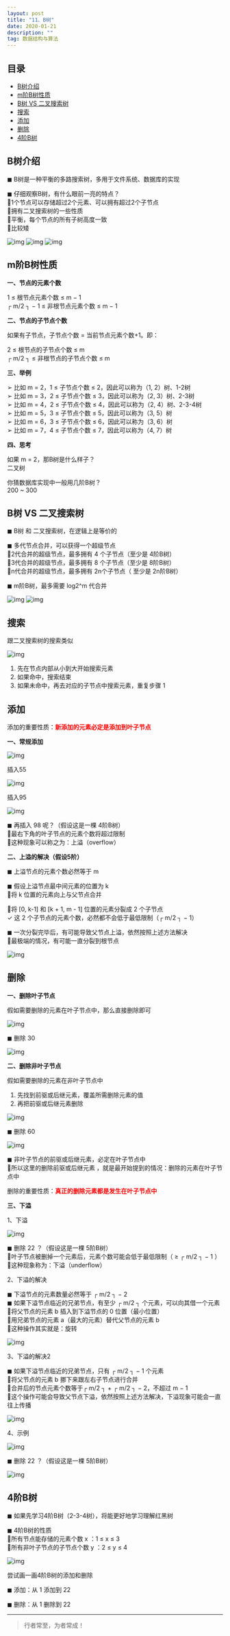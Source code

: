 ```yaml
---
layout: post
title: "11、B树"
date: 2020-01-21
description: ""
tag: 数据结构与算法
---
```







## 目录

* [B树介绍](#content1)
* [m阶B树性质](#content2)
* [B树 VS 二叉搜索树](#content3)
* [搜索](#content4)
* [添加](#content5)
* [删除](#content6)
* [4阶B树](#content7)






<!-- ************************************************ -->
## <a id="content1"></a>B树介绍


◼ B树是一种平衡的多路搜索树，多用于文件系统、数据库的实现

◼ 仔细观察B树，有什么眼前一亮的特点？    
1个节点可以存储超过2个元素、可以拥有超过2个子节点    
拥有二叉搜索树的一些性质    
平衡，每个节点的所有子树高度一致    
比较矮    

<img src="/images/DataStructurs/b1.png" alt="img">

<img src="/images/DataStructurs/b2.png" alt="img">

<img src="/images/DataStructurs/b3.png" alt="img">


<!-- ************************************************ -->
## <a id="content2"></a>m阶B树性质


**一、节点的元素个数**

1 ≤ 根节点元素个数 ≤ m − 1    
┌ m/2 ┐ − 1 ≤ 非根节点元素个数 ≤ m − 1    

**二、节点的子节点个数**

如果有子节点，子节点个数 = 当前节点元素个数+1。即：

2 ≤ 根节点的子节点个数 ≤ m     
┌ m/2 ┐ ≤ 非根节点的子节点个数 ≤ m     

**三、举例**

➢ 比如 m = 2，1 ≤ 子节点个数 ≤ 2，因此可以称为（1, 2）树、1-2树       
➢ 比如 m = 3，2 ≤ 子节点个数 ≤ 3，因此可以称为（2, 3）树、2-3树       
➢ 比如 m = 4，2 ≤ 子节点个数 ≤ 4，因此可以称为（2, 4）树、2-3-4树       
➢ 比如 m = 5，3 ≤ 子节点个数 ≤ 5，因此可以称为（3, 5）树        
➢ 比如 m = 6，3 ≤ 子节点个数 ≤ 6，因此可以称为（3, 6）树      
➢ 比如 m = 7，4 ≤ 子节点个数 ≤ 7，因此可以称为（4, 7）树   

**四、思考**

如果 m = 2，那B树是什么样子？  
二叉树

你猜数据库实现中一般用几阶B树？      
200 ~ 300

<!-- ************************************************ -->
## <a id="content3"></a>B树 VS 二叉搜索树

◼ B树 和 二叉搜索树，在逻辑上是等价的    

◼ 多代节点合并，可以获得一个超级节点      
2代合并的超级节点，最多拥有 4 个子节点（至少是 4阶B树）   
3代合并的超级节点，最多拥有 8 个子节点（至少是 8阶B树）   
n代合并的超级节点，最多拥有 2n个子节点（ 至少是 2n阶B树）   

◼ m阶B树，最多需要 log2^m 代合并    


<img src="/images/DataStructurs/b4.png" alt="img">

<img src="/images/DataStructurs/b1.png" alt="img">


<!-- ************************************************ -->
## <a id="content4"></a>搜索

跟二叉搜索树的搜索类似

<img src="/images/DataStructurs/b2.png" alt="img">

1. 先在节点内部从小到大开始搜索元素    
2. 如果命中，搜索结束   
3. 如果未命中，再去对应的子节点中搜索元素，重复步骤 1    


<!-- ************************************************ -->
## <a id="content5"></a>添加

添加的重要性质：<strong style="color:red">新添加的元素必定是添加到叶子节点</strong>

**一、常规添加**

<img src="/images/DataStructurs/b5.png" alt="img">

插入55

<img src="/images/DataStructurs/b6.png" alt="img">

插入95

<img src="/images/DataStructurs/b7.png" alt="img">

◼ 再插入 98 呢？（假设这是一棵 4阶B树）  
最右下角的叶子节点的元素个数将超过限制   
这种现象可以称之为：上溢（overflow）   


**二、上溢的解决（假设5阶）**

◼ 上溢节点的元素个数必然等于 m    

◼ 假设上溢节点最中间元素的位置为 k    
将 k 位置的元素向上与父节点合并

将 [0, k-1] 和 [k + 1, m - 1] 位置的元素分裂成 2 个子节点    
✓ 这 2 个子节点的元素个数，必然都不会低于最低限制（┌ m/2 ┐ − 1） 

◼ 一次分裂完毕后，有可能导致父节点上溢，依然按照上述方法解决     
最极端的情况，有可能一直分裂到根节点

<img src="/images/DataStructurs/b8.png" alt="img">



<!-- ************************************************ -->
## <a id="content6"></a>删除

**一、删除叶子节点**

假如需要删除的元素在叶子节点中，那么直接删除即可

<img src="/images/DataStructurs/b9.png" alt="img">

◼ 删除 30

<img src="/images/DataStructurs/b10.png" alt="img">


**二、删除非叶子节点**

假如需要删除的元素在非叶子节点中    
1. 先找到前驱或后继元素，覆盖所需删除元素的值      
2. 再把前驱或后继元素删除   

<img src="/images/DataStructurs/b11.png" alt="img">

◼ 删除 60

<img src="/images/DataStructurs/b12.png" alt="img">

◼ 非叶子节点的前驱或后继元素，必定在叶子节点中    
所以这里的删除前驱或后继元素 ，就是最开始提到的情况：删除的元素在叶子节点中

删除的重要性质：<strong style="color:red">真正的删除元素都是发生在叶子节点中</strong>


**三、下溢**

1、下溢

<img src="/images/DataStructurs/b13.png" alt="img">

◼ 删除 22 ？（假设这是一棵 5阶B树）    
叶子节点被删掉一个元素后，元素个数可能会低于最低限制（ ≥ ┌ m/2 ┐ − 1 ）    
这种现象称为：下溢（underflow）   

2、下溢的解决

◼ 下溢节点的元素数量必然等于 ┌ m/2 ┐ − 2     
◼ 如果下溢节点临近的兄弟节点，有至少 ┌ m/2 ┐ 个元素，可以向其借一个元素     
将父节点的元素 b 插入到下溢节点的 0 位置（最小位置）         
用兄弟节点的元素 a（最大的元素）替代父节点的元素 b       
这种操作其实就是：旋转   

<img src="/images/DataStructurs/b14.png" alt="img">


3、下溢的解决2

◼ 如果下溢节点临近的兄弟节点，只有 ┌ m/2 ┐ − 1 个元素    
将父节点的元素 b 挪下来跟左右子节点进行合并    
合并后的节点元素个数等于┌ m/2 ┐ + ┌ m/2 ┐ − 2，不超过 m − 1    
这个操作可能会导致父节点下溢，依然按照上述方法解决，下溢现象可能会一直往上传播    

<img src="/images/DataStructurs/b15.png" alt="img">

4、示例

<img src="/images/DataStructurs/b16.png" alt="img">

◼ 删除 22 ？（假设这是一棵 5阶B树）

<img src="/images/DataStructurs/b17.png" alt="img">


<!-- ************************************************ -->
## <a id="content7"></a>4阶B树

◼ 如果先学习4阶B树（2-3-4树），将能更好地学习理解红黑树

◼ 4阶B树的性质   
所有节点能存储的元素个数 x ：1 ≤ x ≤ 3   
所有非叶子节点的子节点个数 y ：2 ≤ y ≤ 4    


<img src="/images/DataStructurs/b18.png" alt="img">

尝试画一画4阶B树的添加和删除

◼ 添加：从 1 添加到 22

◼ 删除：从 1 删除到 22


----------
>  行者常至，为者常成！



